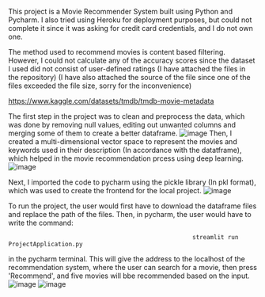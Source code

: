 This project is a Movie Recommender System built using Python and Pycharm. I also tried using Heroku for deployment purposes, but could not complete it since it was asking for credit card credentials, and I do not own one.

The method used to recommend movies is content based filtering. However, I could not calculate any of the accuracy scores since the dataset I used did not consist of user-defined ratings (I have attached the files in the repository) (I have also attached the source of the file since one of the files exceeded the file size, sorry for the inconvenience)

https://www.kaggle.com/datasets/tmdb/tmdb-movie-metadata

The first step in the project was to clean and preprocess the data, which was done by removing null values, editing out unwanted columns and merging some of them to create a better dataframe.
![image](https://github.com/user-attachments/assets/144e841d-f597-42b5-99f6-ee3b74d87bad)
Then, I created a multi-dimensional vector space to represent the movies and keywords used in their description (In accordance with the datatframe), which helped in the movie recommendation prcess using deep learning.
![image](https://github.com/user-attachments/assets/1eece92e-a382-4cb8-83ae-163dd369a4c6)

Next, I imported the code to pycharm using the pickle library (In pkl format), which was used to create the frontend for the local project.
![image](https://github.com/user-attachments/assets/9e0082e9-32be-4d53-ab69-2d36d62867f1)


To run the project, the user would first have to download the dataframe files and replace the path of the files. Then, in pycharm, the user would have to write the command:

                                                        streamlit run ProjectApplication.py

in the pycharm terminal. This will give the address to the localhost of the recommendation system, where the user can search for a movie, then press 'Recommend', and five movies will bbe recommended based on the input.
![image](https://github.com/user-attachments/assets/3c97565a-acc4-481b-97bc-6a617b3b0ee6)
![image](https://github.com/user-attachments/assets/6d56fa1c-0a90-46f2-aeb5-5afdaf2a0361)
